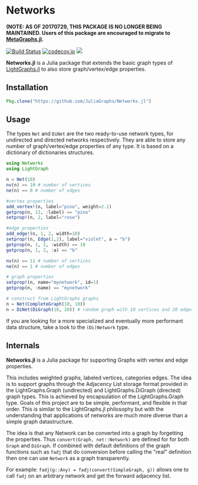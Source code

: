 # Networks

**(NOTE: AS OF 20170729, THIS PACKAGE IS NO LONGER BEING MAINTAINED. Users of this package are encouraged to migrate to
[MetaGraphs.jl](https://github.com/JuliaGraphs/MetaGraphs.jl).**

[![Build Status](https://travis-ci.org/JuliaGraphs/Networks.jl.svg?branch=master)](https://travis-ci.org/JuliaGraphs/Networks.jl)
[![codecov.io](http://codecov.io/github/JuliaGraphs/Networks.jl/coverage.svg?branch=master)](http://codecov.io/github/JuliaGraphs/Networks.jl?branch=master)
[![](https://img.shields.io/badge/docs-latest-blue.svg)](https://juliagraphs.github.io/Networks.jl/latest)


**Networks.jl** is a Julia package that extends the basic graph types of [LightGraphs.jl](https://github.com/JuliaGraphs/LightGraphs.jl) to also store graph/vertex/edge properties.

## Installation
```julia
Pkg.clone("https://github.com/JuliaGraphs/Networks.jl")
```
## Usage
The types `Net` and `DiNet` are the two ready-to-use network types, for undirected and directed networks respectively. They are able to store any number of graph/vertex/edge properties of any type. It is based on a dictionary of dictionaries
structures.

```julia
using Networks
using LightGraph

n = Net(10)
nv(n) == 10 # number of vertices
ne(n) == 0 # number of edges

#vertex properties
add_vertex!(n, label="pino", weight=2.1)
getprop(n, 11, :label) == "pino"
setprop!(n, 2, label="rose")

#edge properties
add_edge!(n, 1, 2, width=10)
setprop!(n, Edge(1,2), label="violet", a = "b")
getprop(n, 1, 2, :width) == 10
getprop(n, 1, 2, :a) == "b"

nv(n) == 11 # number of vertices
ne(n) == 1 # number of edges

# graph properties
setprop!(n, name="mynetwork", id=1)
getprop(n, :name) == "mynetwork"

# construct from LightGraphs graphs
n = Net(CompleteGraph(10, 10))
n = DiNet(DiGraph(10, 20)) # random graph with 10 vertices and 20 edges
```
If you are looking for a more specialized and eventually more performant data structure, take a look to the `(Di)Network` type.

## Internals
**Networks.jl** is a Julia package for supporting Graphs with vertex and edge properties.

This includes weighted graphs, labeled vertices, categories edges.
The idea is to support graphs through the Adjacency List storage format provided in the LightGraphs.Graph (undirected) and LightGraphs.DiGraph (directed) graph types.
This is achieved by encapsulation of the LightGraphs.Graph type. Goals of this project are to be simple, performant, and flexible in that order.
This is similar to the LightGraphs.jl philosophy but with the understanding that applications of networks are much more diverse than a simple graph datastructure.

The idea is that any Network can be converted into a graph by forgetting the properties.
Thus `convert(Graph, net::Network)` are defined for for both `Graph` and `DiGraph`.
If combined with default definitions of the graph functions such as `fadj` that do conversion before calling the "real"
 definition then one can use `Network` as a graph transparently.

For example: `fadj(g::Any) = fadj(convert(SimpleGraph, g))` allows one to call `fadj` on an arbitrary network and get
the forward adjacency list.
